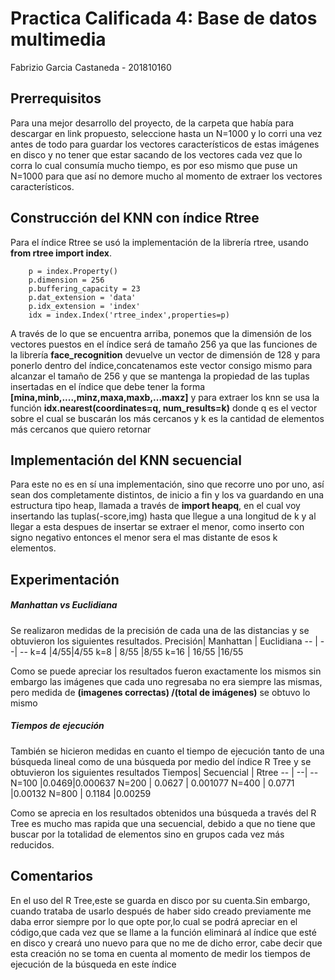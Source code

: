 # Practica Calificada 4: Base de datos multimedia
Fabrizio Garcia Castaneda - 201810160


## Prerrequisitos
Para una mejor desarrollo del proyecto, de la carpeta que había para descargar en link propuesto, seleccione hasta un N=1000 y lo corri una vez antes de todo para guardar los vectores característicos de estas imágenes en disco y no tener que estar sacando de los vectores cada vez que lo corra lo cual consumía mucho tiempo, es por eso mismo que puse un N=1000 para que así no demore mucho al momento de extraer los vectores característicos.

## Construcción del KNN con índice Rtree
Para el índice Rtree se usó la implementación de la librería rtree, usando **from rtree import index**.

```
    p = index.Property()
    p.dimension = 256
    p.buffering_capacity = 23
    p.dat_extension = 'data'
    p.idx_extension = 'index'
    idx = index.Index('rtree_index',properties=p)
```
A través de lo que se encuentra arriba, ponemos que la dimensión de los vectores puestos en el índice será de tamaño 256 ya que las funciones de la librería **face_recognition** devuelve un vector de dimensión de 128 y para ponerlo dentro del índice,concatenamos este vector consigo mismo para alcanzar el tamaño de 256 y que se mantenga la propiedad de las tuplas insertadas en el índice que debe tener la forma **[mina,minb,....,minz,maxa,maxb,...maxz]** y para extraer los knn se usa la función **idx.nearest(coordinates=q, num_results=k)** donde q es el vector sobre el cual se buscarán los más cercanos y k es la cantidad de elementos más cercanos que quiero retornar

## Implementación del KNN secuencial
Para este no es en sí una implementación, sino que recorre uno por uno, así sean dos completamente distintos, de inicio a fin y los va guardando en una estructura tipo heap, llamada a través de **import heapq**, en el cual voy insertando las tuplas(-score,img) hasta que llegue a una longitud de k y al llegar a esta despues de insertar se extraer el menor, como inserto con signo negativo entonces el menor sera el mas distante de esos k elementos.

## Experimentación
##### Manhattan vs Euclidiana
Se realizaron medidas de la precisión de cada una de las distancias y se obtuvieron los siguientes resultados.
Precisión| Manhattan  | Euclidiana 
-- | --| --
k=4 |4/55|4/55
k=8 | 8/55 |8/55
k=16 | 16/55 |16/55

Como se puede apreciar los resultados fueron exactamente los mismos sin embargo las imágenes que cada uno regresaba no era siempre las mismas, pero medida de **(imagenes correctas) /(total de imágenes)** se obtuvo lo mismo

##### Tiempos de ejecución

También se hicieron medidas en cuanto el tiempo de ejecución tanto de una búsqueda lineal como de una búsqueda por medio del índice R Tree y se obtuvieron los siguientes resultados
Tiempos| Secuencial  | Rtree 
-- | --| --
N=100 |0.0469|0.000637
N=200 | 0.0627 | 0.001077
N=400 | 0.0771 |0.00132
N=800 | 0.1184 |0.00259

Como se aprecia en los resultados obtenidos una búsqueda a través del R Tree es mucho mas rapida que una secuencial, debido a que no tiene que buscar por la totalidad de elementos sino en grupos cada vez más reducidos.

## Comentarios
En el uso del R Tree,este se guarda en disco por su cuenta.Sin embargo, cuando trataba de usarlo después de haber sido creado previamente me daba error siempre por lo que opte por,lo cual se podrá apreciar en el código,que cada vez que se llame a la función eliminará al índice que esté en disco y creará uno nuevo para que no me de dicho error, cabe decir que esta creación no se toma en cuenta al momento de medir los tiempos de ejecución de la búsqueda en este índice
